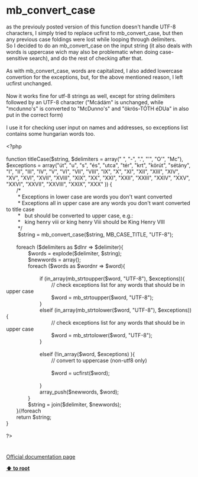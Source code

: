 # mb_convert_case




<div class="phpcode"><span class="html">
as the previouly posted version of this function doesn&apos;t handle UTF-8 characters, I simply tried to replace ucfirst to mb_convert_case, but then any previous case foldings were lost while looping through delimiters. <br>So I decided to do an mb_convert_case on the input string (it also deals with words is uppercase wich may also be problematic when doing case-sensitive search), and do the rest of checking after that.<br><br>As with mb_convert_case, words are capitalized, I also added lowercase convertion for the exceptions, but, for the above mentioned reason, I left ucfirst unchanged.<br><br>Now it works fine for utf-8 strings as well, except for string delimiters followed by an UTF-8 character (&quot;Mc&#xE1;d&#xE1;m&quot; is unchanged, while &quot;mcdunno&apos;s&quot; is converted to &quot;McDunno&apos;s&quot; and &quot;&#xF6;kr&#xF6;s-T&#xD3;TH &#xE9;DUa&quot; in also put in the correct form)<br><br>I use it for checking user input on names and addresses, so exceptions list contains some hungarian words too.<br><br><span class="default">&lt;?php<br><br></span><span class="keyword">function </span><span class="default">titleCase</span><span class="keyword">(</span><span class="default">$string</span><span class="keyword">, </span><span class="default">$delimiters </span><span class="keyword">= array(</span><span class="string">&quot; &quot;</span><span class="keyword">, </span><span class="string">&quot;-&quot;</span><span class="keyword">, </span><span class="string">&quot;.&quot;</span><span class="keyword">, </span><span class="string">&quot;&apos;&quot;</span><span class="keyword">, </span><span class="string">&quot;O&apos;&quot;</span><span class="keyword">, </span><span class="string">&quot;Mc&quot;</span><span class="keyword">), </span><span class="default">$exceptions </span><span class="keyword">= array(</span><span class="string">&quot;&#xFA;t&quot;</span><span class="keyword">, </span><span class="string">&quot;u&quot;</span><span class="keyword">, </span><span class="string">&quot;s&quot;</span><span class="keyword">, </span><span class="string">&quot;&#xE9;s&quot;</span><span class="keyword">, </span><span class="string">&quot;utca&quot;</span><span class="keyword">, </span><span class="string">&quot;t&#xE9;r&quot;</span><span class="keyword">, </span><span class="string">&quot;krt&quot;</span><span class="keyword">, </span><span class="string">&quot;k&#xF6;r&#xFA;t&quot;</span><span class="keyword">, </span><span class="string">&quot;s&#xE9;t&#xE1;ny&quot;</span><span class="keyword">, </span><span class="string">&quot;I&quot;</span><span class="keyword">, </span><span class="string">&quot;II&quot;</span><span class="keyword">, </span><span class="string">&quot;III&quot;</span><span class="keyword">, </span><span class="string">&quot;IV&quot;</span><span class="keyword">, </span><span class="string">&quot;V&quot;</span><span class="keyword">, </span><span class="string">&quot;VI&quot;</span><span class="keyword">, </span><span class="string">&quot;VII&quot;</span><span class="keyword">, </span><span class="string">&quot;VIII&quot;</span><span class="keyword">, </span><span class="string">&quot;IX&quot;</span><span class="keyword">, </span><span class="string">&quot;X&quot;</span><span class="keyword">, </span><span class="string">&quot;XI&quot;</span><span class="keyword">, </span><span class="string">&quot;XII&quot;</span><span class="keyword">, </span><span class="string">&quot;XIII&quot;</span><span class="keyword">, </span><span class="string">&quot;XIV&quot;</span><span class="keyword">, </span><span class="string">&quot;XV&quot;</span><span class="keyword">, </span><span class="string">&quot;XVI&quot;</span><span class="keyword">, </span><span class="string">&quot;XVII&quot;</span><span class="keyword">, </span><span class="string">&quot;XVIII&quot;</span><span class="keyword">, </span><span class="string">&quot;XIX&quot;</span><span class="keyword">, </span><span class="string">&quot;XX&quot;</span><span class="keyword">, </span><span class="string">&quot;XXI&quot;</span><span class="keyword">, </span><span class="string">&quot;XXII&quot;</span><span class="keyword">, </span><span class="string">&quot;XXIII&quot;</span><span class="keyword">, </span><span class="string">&quot;XXIV&quot;</span><span class="keyword">, </span><span class="string">&quot;XXV&quot;</span><span class="keyword">, </span><span class="string">&quot;XXVI&quot;</span><span class="keyword">, </span><span class="string">&quot;XXVII&quot;</span><span class="keyword">, </span><span class="string">&quot;XXVIII&quot;</span><span class="keyword">, </span><span class="string">&quot;XXIX&quot;</span><span class="keyword">, </span><span class="string">&quot;XXX&quot; </span><span class="keyword">)) {<br>&#xA0; &#xA0; &#xA0;&#xA0; </span><span class="comment">/*<br>&#xA0; &#xA0; &#xA0; &#xA0; * Exceptions in lower case are words you don&apos;t want converted<br>&#xA0; &#xA0; &#xA0; &#xA0; * Exceptions all in upper case are any words you don&apos;t want converted to title case<br>&#xA0; &#xA0; &#xA0; &#xA0; *&#xA0;&#xA0; but should be converted to upper case, e.g.:<br>&#xA0; &#xA0; &#xA0; &#xA0; *&#xA0;&#xA0; king henry viii or king henry Viii should be King Henry VIII<br>&#xA0; &#xA0; &#xA0; &#xA0; */<br>&#xA0; &#xA0; &#xA0; &#xA0; </span><span class="default">$string </span><span class="keyword">= </span><span class="default">mb_convert_case</span><span class="keyword">(</span><span class="default">$string</span><span class="keyword">, </span><span class="default">MB_CASE_TITLE</span><span class="keyword">, </span><span class="string">&quot;UTF-8&quot;</span><span class="keyword">);<br><br>&#xA0; &#xA0; &#xA0;&#xA0; foreach (</span><span class="default">$delimiters </span><span class="keyword">as </span><span class="default">$dlnr </span><span class="keyword">=&gt; </span><span class="default">$delimiter</span><span class="keyword">){<br>&#xA0; &#xA0; &#xA0; &#xA0; &#xA0; &#xA0; &#xA0;&#xA0; </span><span class="default">$words </span><span class="keyword">= </span><span class="default">explode</span><span class="keyword">(</span><span class="default">$delimiter</span><span class="keyword">, </span><span class="default">$string</span><span class="keyword">);<br>&#xA0; &#xA0; &#xA0; &#xA0; &#xA0; &#xA0; &#xA0;&#xA0; </span><span class="default">$newwords </span><span class="keyword">= array();<br>&#xA0; &#xA0; &#xA0; &#xA0; &#xA0; &#xA0; &#xA0;&#xA0; foreach (</span><span class="default">$words </span><span class="keyword">as </span><span class="default">$wordnr </span><span class="keyword">=&gt; </span><span class="default">$word</span><span class="keyword">){<br>&#xA0; &#xA0; &#xA0; &#xA0; &#xA0; &#xA0; &#xA0;&#xA0; <br>&#xA0; &#xA0; &#xA0; &#xA0; &#xA0; &#xA0; &#xA0; &#xA0; &#xA0; &#xA0; &#xA0;&#xA0; if (</span><span class="default">in_array</span><span class="keyword">(</span><span class="default">mb_strtoupper</span><span class="keyword">(</span><span class="default">$word</span><span class="keyword">, </span><span class="string">&quot;UTF-8&quot;</span><span class="keyword">), </span><span class="default">$exceptions</span><span class="keyword">)){<br>&#xA0; &#xA0; &#xA0; &#xA0; &#xA0; &#xA0; &#xA0; &#xA0; &#xA0; &#xA0; &#xA0; &#xA0; &#xA0; &#xA0; &#xA0;&#xA0; </span><span class="comment">// check exceptions list for any words that should be in upper case<br>&#xA0; &#xA0; &#xA0; &#xA0; &#xA0; &#xA0; &#xA0; &#xA0; &#xA0; &#xA0; &#xA0; &#xA0; &#xA0; &#xA0; &#xA0;&#xA0; </span><span class="default">$word </span><span class="keyword">= </span><span class="default">mb_strtoupper</span><span class="keyword">(</span><span class="default">$word</span><span class="keyword">, </span><span class="string">&quot;UTF-8&quot;</span><span class="keyword">);<br>&#xA0; &#xA0; &#xA0; &#xA0; &#xA0; &#xA0; &#xA0; &#xA0; &#xA0; &#xA0; &#xA0;&#xA0; }<br>&#xA0; &#xA0; &#xA0; &#xA0; &#xA0; &#xA0; &#xA0; &#xA0; &#xA0; &#xA0; &#xA0;&#xA0; elseif (</span><span class="default">in_array</span><span class="keyword">(</span><span class="default">mb_strtolower</span><span class="keyword">(</span><span class="default">$word</span><span class="keyword">, </span><span class="string">&quot;UTF-8&quot;</span><span class="keyword">), </span><span class="default">$exceptions</span><span class="keyword">)){<br>&#xA0; &#xA0; &#xA0; &#xA0; &#xA0; &#xA0; &#xA0; &#xA0; &#xA0; &#xA0; &#xA0; &#xA0; &#xA0; &#xA0; &#xA0;&#xA0; </span><span class="comment">// check exceptions list for any words that should be in upper case<br>&#xA0; &#xA0; &#xA0; &#xA0; &#xA0; &#xA0; &#xA0; &#xA0; &#xA0; &#xA0; &#xA0; &#xA0; &#xA0; &#xA0; &#xA0;&#xA0; </span><span class="default">$word </span><span class="keyword">= </span><span class="default">mb_strtolower</span><span class="keyword">(</span><span class="default">$word</span><span class="keyword">, </span><span class="string">&quot;UTF-8&quot;</span><span class="keyword">);<br>&#xA0; &#xA0; &#xA0; &#xA0; &#xA0; &#xA0; &#xA0; &#xA0; &#xA0; &#xA0; &#xA0;&#xA0; }<br>&#xA0; &#xA0; &#xA0; &#xA0; &#xA0; &#xA0; &#xA0; &#xA0; &#xA0; &#xA0; &#xA0;&#xA0; <br>&#xA0; &#xA0; &#xA0; &#xA0; &#xA0; &#xA0; &#xA0; &#xA0; &#xA0; &#xA0; &#xA0;&#xA0; elseif (!</span><span class="default">in_array</span><span class="keyword">(</span><span class="default">$word</span><span class="keyword">, </span><span class="default">$exceptions</span><span class="keyword">) ){<br>&#xA0; &#xA0; &#xA0; &#xA0; &#xA0; &#xA0; &#xA0; &#xA0; &#xA0; &#xA0; &#xA0; &#xA0; &#xA0; &#xA0; &#xA0;&#xA0; </span><span class="comment">// convert to uppercase (non-utf8 only)<br>&#xA0; &#xA0; &#xA0; &#xA0; &#xA0; &#xA0; &#xA0; &#xA0; &#xA0; &#xA0; &#xA0; &#xA0; &#xA0; &#xA0;&#xA0; <br>&#xA0; &#xA0; &#xA0; &#xA0; &#xA0; &#xA0; &#xA0; &#xA0; &#xA0; &#xA0; &#xA0; &#xA0; &#xA0; &#xA0; &#xA0;&#xA0; </span><span class="default">$word </span><span class="keyword">= </span><span class="default">ucfirst</span><span class="keyword">(</span><span class="default">$word</span><span class="keyword">);<br>&#xA0; &#xA0; &#xA0; &#xA0; &#xA0; &#xA0; &#xA0; &#xA0; &#xA0; &#xA0; &#xA0; &#xA0; &#xA0; &#xA0; &#xA0;&#xA0; <br>&#xA0; &#xA0; &#xA0; &#xA0; &#xA0; &#xA0; &#xA0; &#xA0; &#xA0; &#xA0; &#xA0;&#xA0; }<br>&#xA0; &#xA0; &#xA0; &#xA0; &#xA0; &#xA0; &#xA0; &#xA0; &#xA0; &#xA0; &#xA0;&#xA0; </span><span class="default">array_push</span><span class="keyword">(</span><span class="default">$newwords</span><span class="keyword">, </span><span class="default">$word</span><span class="keyword">);<br>&#xA0; &#xA0; &#xA0; &#xA0; &#xA0; &#xA0; &#xA0;&#xA0; }<br>&#xA0; &#xA0; &#xA0; &#xA0; &#xA0; &#xA0; &#xA0;&#xA0; </span><span class="default">$string </span><span class="keyword">= </span><span class="default">join</span><span class="keyword">(</span><span class="default">$delimiter</span><span class="keyword">, </span><span class="default">$newwords</span><span class="keyword">);<br>&#xA0; &#xA0; &#xA0;&#xA0; }</span><span class="comment">//foreach<br>&#xA0; &#xA0; &#xA0;&#xA0; </span><span class="keyword">return </span><span class="default">$string</span><span class="keyword">;<br>} <br><br></span><span class="default">?&gt;</span>
</span>
</div>
  

#

[Official documentation page](https://www.php.net/manual/en/function.mb-convert-case.php)

**[⬆ to root](/)**